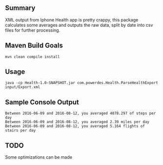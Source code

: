 ## Summary
XML output from Iphone Health app is pretty crappy, this package calculates some averages and outputs the raw data, split by date into csv files for further processing.

## Maven Build Goals
```
mvn clean compile install
```	

## Usage
```
java -cp Health-1.0-SNAPSHOT.jar com.powerdes.Health.ParseHealthExport input/Export.xml
```

## Sample Console Output
```
Between 2016-06-09 and 2016-08-12, you averaged 4878.297 of steps per day
Between 2016-06-09 and 2016-08-12, you averaged 2.39 miles per day
Between 2016-06-09 and 2016-08-12, you averaged 5.164 flights of stairs per day
```

## TODO
Some optimizations can be made
